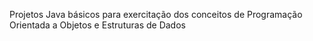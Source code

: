 Projetos Java básicos para exercitação dos conceitos de Programação Orientada a Objetos e Estruturas de Dados
